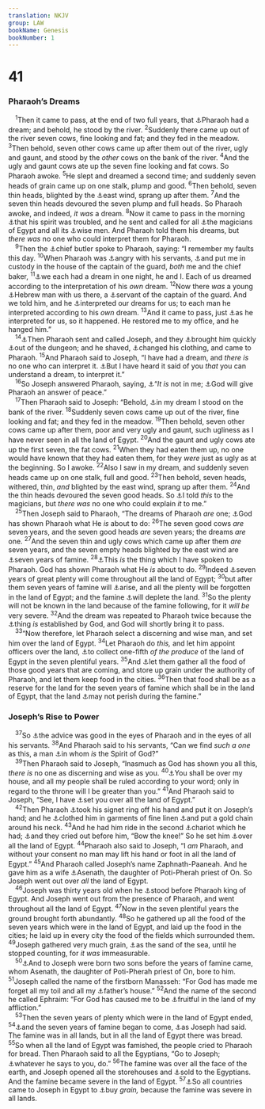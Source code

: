```yaml
---
translation: NKJV
group: LAW
bookName: Genesis 
bookNumber: 1
---
```


<div class="title"><h1>41</h1><h3>Pharaoh’s Dreams</h3></div>
<span class="verse sa_41_1"> <sup>1</sup>Then it came to pass, at the end of two full years, that <a data-toggle="tooltip" data-placement="bottom" title="Gen. 40:5; Judg. 7:13">⚓</a>Pharaoh had a dream; and behold, he stood by the river. </span>
<span class="verse sa_41_2"><sup>2</sup>Suddenly there came up out of the river seven cows, fine looking and fat; and they fed in the meadow. </span>
<span class="verse sa_41_3"><sup>3</sup>Then behold, seven other cows came up after them out of the river, ugly and gaunt, and stood by the <i>other</i> cows on the bank of the river. </span>
<span class="verse sa_41_4"><sup>4</sup>And the ugly and gaunt cows ate up the seven fine looking and fat cows. So Pharaoh awoke. </span>
<span class="verse sa_41_5"><sup>5</sup>He slept and dreamed a second time; and suddenly seven heads of grain came up on one stalk, plump and good. </span>
<span class="verse sa_41_6"><sup>6</sup>Then behold, seven thin heads, blighted by the <a data-toggle="tooltip" data-placement="bottom" title="Ex. 10:13; Ezek. 17:10">⚓</a>east wind, sprang up after them. </span>
<span class="verse sa_41_7"><sup>7</sup>And the seven thin heads devoured the seven plump and full heads. So Pharaoh awoke, and indeed, <i>it</i> <i>was</i> a dream. </span>
<span class="verse sa_41_8"><sup>8</sup>Now it came to pass in the morning <a data-toggle="tooltip" data-placement="bottom" title="Dan. 2:1, 3; 4:5, 19">⚓</a>that his spirit was troubled, and he sent and called for all <a data-toggle="tooltip" data-placement="bottom" title="Ex. 7:11, 22; Is. 29:14; Dan. 1:20; 2:2; 4:7">⚓</a>the magicians of Egypt and all its <a data-toggle="tooltip" data-placement="bottom" title="Matt. 2:1">⚓</a>wise men. And Pharaoh told them his dreams, but <i>there</i> <i>was</i> no one who could interpret them for Pharaoh.<br/></span>
<span class="verse sa_41_9"> <sup>9</sup>Then the <a data-toggle="tooltip" data-placement="bottom" title="Gen. 40:1, 14, 23">⚓</a>chief butler spoke to Pharaoh, saying: “I remember my faults this day. </span>
<span class="verse sa_41_10"><sup>10</sup>When Pharaoh was <a data-toggle="tooltip" data-placement="bottom" title="Gen. 40:2, 3">⚓</a>angry with his servants, <a data-toggle="tooltip" data-placement="bottom" title="Gen. 39:20">⚓</a>and put me in custody in the house of the captain of the guard, <i>both</i> me and the chief baker, </span>
<span class="verse sa_41_11"><sup>11</sup><a data-toggle="tooltip" data-placement="bottom" title="Gen. 40:5; Judg. 7:15">⚓</a>we each had a dream in one night, he and I. Each of us dreamed according to the interpretation of his <i>own</i> dream. </span>
<span class="verse sa_41_12"><sup>12</sup>Now there <i>was</i> a young <a data-toggle="tooltip" data-placement="bottom" title="Gen. 39:14; 43:32">⚓</a>Hebrew man with us there, a <a data-toggle="tooltip" data-placement="bottom" title="Gen. 37:36">⚓</a>servant of the captain of the guard. And we told him, and he <a data-toggle="tooltip" data-placement="bottom" title="Gen. 40:12">⚓</a>interpreted our dreams for us; to each man he interpreted according to his <i>own</i> dream. </span>
<span class="verse sa_41_13"><sup>13</sup>And it came to pass, just <a data-toggle="tooltip" data-placement="bottom" title="Gen. 40:21, 22">⚓</a>as he interpreted for us, so it happened. He restored me to my office, and he hanged him.”<br/></span>
<span class="verse sa_41_14"> <sup>14</sup><a data-toggle="tooltip" data-placement="bottom" title="Ps. 105:20">⚓</a>Then Pharaoh sent and called Joseph, and they <a data-toggle="tooltip" data-placement="bottom" title="Dan. 2:25">⚓</a>brought him quickly <a data-toggle="tooltip" data-placement="bottom" title="(1 Sam. 2:8)">⚓</a>out of the dungeon; and he shaved, <a data-toggle="tooltip" data-placement="bottom" title="2 Kin. 25:27–29">⚓</a>changed his clothing, and came to Pharaoh. </span>
<span class="verse sa_41_15"><sup>15</sup>And Pharaoh said to Joseph, “I have had a dream, and <i>there</i> <i>is</i> no one who can interpret it. <a data-toggle="tooltip" data-placement="bottom" title="Gen. 41:8, 12; Dan. 5:16">⚓</a>But I have heard it said of you <i>that</i> you can understand a dream, to interpret it.”<br/></span>
<span class="verse sa_41_16"> <sup>16</sup>So Joseph answered Pharaoh, saying, <a data-toggle="tooltip" data-placement="bottom" title="Dan. 2:30; Acts 3:12; (2 Cor. 3:5)">⚓</a>“<i>It</i> <i>is</i> not in me; <a data-toggle="tooltip" data-placement="bottom" title="Gen. 40:8; 41:25, 28, 32; Deut. 29:29; Dan. 2:22, 28, 47">⚓</a>God will give Pharaoh an answer of peace.”<br/></span>
<span class="verse sa_41_17"> <sup>17</sup>Then Pharaoh said to Joseph: “Behold, <a data-toggle="tooltip" data-placement="bottom" title="Gen. 41:1">⚓</a>in my dream I stood on the bank of the river. </span>
<span class="verse sa_41_18"><sup>18</sup>Suddenly seven cows came up out of the river, fine looking and fat; and they fed in the meadow. </span>
<span class="verse sa_41_19"><sup>19</sup>Then behold, seven other cows came up after them, poor and very ugly and gaunt, such ugliness as I have never seen in all the land of Egypt. </span>
<span class="verse sa_41_20"><sup>20</sup>And the gaunt and ugly cows ate up the first seven, the fat cows. </span>
<span class="verse sa_41_21"><sup>21</sup>When they had eaten them up, no one would have known that they had eaten them, for they <i>were</i> just as ugly as at the beginning. So I awoke. </span>
<span class="verse sa_41_22"><sup>22</sup>Also I saw in my dream, and suddenly seven heads came up on one stalk, full and good. </span>
<span class="verse sa_41_23"><sup>23</sup>Then behold, seven heads, withered, thin, <i>and</i> blighted by the east wind, sprang up after them. </span>
<span class="verse sa_41_24"><sup>24</sup>And the thin heads devoured the seven good heads. So <a data-toggle="tooltip" data-placement="bottom" title="Gen. 41:8; Ex. 7:11; Is. 8:19; Dan. 4:7">⚓</a>I told <i>this</i> to the magicians, but <i>there</i> <i>was</i> no one who could explain <i>it</i> to me.”<br/></span>
<span class="verse sa_41_25"> <sup>25</sup>Then Joseph said to Pharaoh, “The dreams of Pharaoh <i>are</i> one; <a data-toggle="tooltip" data-placement="bottom" title="Gen. 41:28, 32; Dan. 2:28, 29, 45; Rev. 4:1">⚓</a>God has shown Pharaoh what He <i>is</i> about to do: </span>
<span class="verse sa_41_26"><sup>26</sup>The seven good cows <i>are</i> seven years, and the seven good heads <i>are</i> seven years; the dreams <i>are</i> one. </span>
<span class="verse sa_41_27"><sup>27</sup>And the seven thin and ugly cows which came up after them <i>are</i> seven years, and the seven empty heads blighted by the east wind are <a data-toggle="tooltip" data-placement="bottom" title="2 Kin. 8:1">⚓</a>seven years of famine. </span>
<span class="verse sa_41_28"><sup>28</sup><a data-toggle="tooltip" data-placement="bottom" title="(Gen. 41:25, 32; Dan. 2:28)">⚓</a>This <i>is</i> the thing which I have spoken to Pharaoh. God has shown Pharaoh what He <i>is</i> about to do. </span>
<span class="verse sa_41_29"><sup>29</sup>Indeed <a data-toggle="tooltip" data-placement="bottom" title="Gen. 41:47">⚓</a>seven years of great plenty will come throughout all the land of Egypt; </span>
<span class="verse sa_41_30"><sup>30</sup>but after them seven years of famine will <a data-toggle="tooltip" data-placement="bottom" title="Gen. 41:54, 56">⚓</a>arise, and all the plenty will be forgotten in the land of Egypt; and the famine <a data-toggle="tooltip" data-placement="bottom" title="Gen. 47:13; Ps. 105:16">⚓</a>will deplete the land. </span>
<span class="verse sa_41_31"><sup>31</sup>So the plenty will not be known in the land because of the famine following, for it <i>will</i> <i>be</i> very severe. </span>
<span class="verse sa_41_32"><sup>32</sup>And the dream was repeated to Pharaoh twice because the <a data-toggle="tooltip" data-placement="bottom" title="Gen. 41:25, 28; Num. 23:19; Is. 46:10, 11">⚓</a>thing <i>is</i> established by God, and God will shortly bring it to pass.<br/></span>
<span class="verse sa_41_33"> <sup>33</sup>“Now therefore, let Pharaoh select a discerning and wise man, and set him over the land of Egypt. </span>
<span class="verse sa_41_34"><sup>34</sup>Let Pharaoh do <i>this,</i> and let him appoint officers over the land, <a data-toggle="tooltip" data-placement="bottom" title="(Prov. 6:6–8)">⚓</a>to collect one-fifth <i>of</i> <i>the</i> <i>produce</i> of the land of Egypt in the seven plentiful years. </span>
<span class="verse sa_41_35"><sup>35</sup>And <a data-toggle="tooltip" data-placement="bottom" title="Gen. 41:48">⚓</a>let them gather all the food of those good years that are coming, and store up grain under the authority of Pharaoh, and let them keep food in the cities. </span>
<span class="verse sa_41_36"><sup>36</sup>Then that food shall be as a reserve for the land for the seven years of famine which shall be in the land of Egypt, that the land <a data-toggle="tooltip" data-placement="bottom" title="Gen. 47:15, 19">⚓</a>may not perish during the famine.”<br/></span>
<div class="title"><h3>Joseph’s Rise to Power</h3></div>
<span class="verse sa_41_37"> <sup>37</sup>So <a data-toggle="tooltip" data-placement="bottom" title="Ps. 105:19; Acts 7:10">⚓</a>the advice was good in the eyes of Pharaoh and in the eyes of all his servants. </span>
<span class="verse sa_41_38"><sup>38</sup>And Pharaoh said to his servants, “Can we find <i>such</i> <i>a</i> <i>one</i> as this, a man <a data-toggle="tooltip" data-placement="bottom" title="Num. 27:18; (Job 32:8; Prov. 2:6); Dan. 4:8, 9, 18; 5:11, 14; 6:3">⚓</a>in whom <i>is</i> the Spirit of God?”<br/></span>
<span class="verse sa_41_39"> <sup>39</sup>Then Pharaoh said to Joseph, “Inasmuch as God has shown you all this, <i>there</i> <i>is</i> no one as discerning and wise as you. </span>
<span class="verse sa_41_40"><sup>40</sup><a data-toggle="tooltip" data-placement="bottom" title="Ps. 105:21; Acts 7:10">⚓</a>You shall be over my house, and all my people shall be ruled according to your word; only in regard to the throne will I be greater than you.” </span>
<span class="verse sa_41_41"><sup>41</sup>And Pharaoh said to Joseph, “See, I have <a data-toggle="tooltip" data-placement="bottom" title="Gen. 42:6; Ps. 105:21; Dan. 6:3; Acts 7:10">⚓</a>set you over all the land of Egypt.”<br/></span>
<span class="verse sa_41_42"> <sup>42</sup>Then Pharaoh <a data-toggle="tooltip" data-placement="bottom" title="Esth. 3:10">⚓</a>took his signet ring off his hand and put it on Joseph’s hand; and he <a data-toggle="tooltip" data-placement="bottom" title="Esth. 8:2, 15">⚓</a>clothed him in garments of fine linen <a data-toggle="tooltip" data-placement="bottom" title="Dan. 5:7, 16, 29">⚓</a>and put a gold chain around his neck. </span>
<span class="verse sa_41_43"><sup>43</sup>And he had him ride in the second <a data-toggle="tooltip" data-placement="bottom" title="Gen. 46:29">⚓</a>chariot which he had; <a data-toggle="tooltip" data-placement="bottom" title="Esth. 6:9">⚓</a>and they cried out before him, “Bow the knee!” So he set him <a data-toggle="tooltip" data-placement="bottom" title="Gen. 42:6">⚓</a>over all the land of Egypt. </span>
<span class="verse sa_41_44"><sup>44</sup>Pharaoh also said to Joseph, “I <i>am</i> Pharaoh, and without your consent no man may lift his hand or foot in all the land of Egypt.” </span>
<span class="verse sa_41_45"><sup>45</sup>And Pharaoh called Joseph’s name Zaphnath-Paaneah. And he gave him as a wife <a data-toggle="tooltip" data-placement="bottom" title="Gen. 46:20">⚓</a>Asenath, the daughter of Poti-Pherah priest of On. So Joseph went out over <i>all</i> the land of Egypt.<br/></span>
<span class="verse sa_41_46"> <sup>46</sup>Joseph was thirty years old when he <a data-toggle="tooltip" data-placement="bottom" title="1 Sam. 16:21; 1 Kin. 12:6, 8; Dan. 1:19">⚓</a>stood before Pharaoh king of Egypt. And Joseph went out from the presence of Pharaoh, and went throughout all the land of Egypt. </span>
<span class="verse sa_41_47"><sup>47</sup>Now in the seven plentiful years the ground brought forth abundantly. </span>
<span class="verse sa_41_48"><sup>48</sup>So he gathered up all the food of the seven years which were in the land of Egypt, and laid up the food in the cities; he laid up in every city the food of the fields which surrounded them. </span>
<span class="verse sa_41_49"><sup>49</sup>Joseph gathered very much grain, <a data-toggle="tooltip" data-placement="bottom" title="Gen. 22:17; Judg. 7:12; 1 Sam. 13:5">⚓</a>as the sand of the sea, until he stopped counting, for <i>it</i> <i>was</i> immeasurable.<br/></span>
<span class="verse sa_41_50"> <sup>50</sup><a data-toggle="tooltip" data-placement="bottom" title="Gen. 46:20; 48:5">⚓</a>And to Joseph were born two sons before the years of famine came, whom Asenath, the daughter of Poti-Pherah priest of On, bore to him. </span>
<span class="verse sa_41_51"><sup>51</sup>Joseph called the name of the firstborn Manasseh: “For God has made me forget all my toil and all my <a data-toggle="tooltip" data-placement="bottom" title="Ps. 45:10">⚓</a>father’s house.” </span>
<span class="verse sa_41_52"><sup>52</sup>And the name of the second he called Ephraim: “For God has caused me to be <a data-toggle="tooltip" data-placement="bottom" title="Gen. 17:6; 28:3; 49:22">⚓</a>fruitful in the land of my affliction.”<br/></span>
<span class="verse sa_41_53"> <sup>53</sup>Then the seven years of plenty which were in the land of Egypt ended, </span>
<span class="verse sa_41_54"><sup>54</sup><a data-toggle="tooltip" data-placement="bottom" title="Ps. 105:16; Acts 7:11">⚓</a>and the seven years of famine began to come, <a data-toggle="tooltip" data-placement="bottom" title="Gen. 41:30">⚓</a>as Joseph had said. The famine was in all lands, but in all the land of Egypt there was bread. </span>
<span class="verse sa_41_55"><sup>55</sup>So when all the land of Egypt was famished, the people cried to Pharaoh for bread. Then Pharaoh said to all the Egyptians, “Go to Joseph; <a data-toggle="tooltip" data-placement="bottom" title="John 2:5">⚓</a>whatever he says to you, do.” </span>
<span class="verse sa_41_56"><sup>56</sup>The famine was over all the face of the earth, and Joseph opened all the storehouses and <a data-toggle="tooltip" data-placement="bottom" title="Gen. 42:6">⚓</a>sold to the Egyptians. And the famine became severe in the land of Egypt. </span>
<span class="verse sa_41_57"><sup>57</sup><a data-toggle="tooltip" data-placement="bottom" title="Ezek. 29:12">⚓</a>So all countries came to Joseph in Egypt to <a data-toggle="tooltip" data-placement="bottom" title="Gen. 27:28, 37; 42:3">⚓</a>buy <i>grain,</i> because the famine was severe in all lands.<br/></span>
